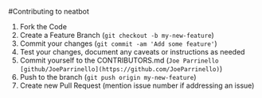 #Contributing to neatbot

1. Fork the Code
2. Create a Feature Branch (```git checkout -b my-new-feature```)
3. Commit your changes (```git commit -am 'Add some feature'```)
4. Test your changes, document any caveats or instructions as needed
5. Commit yourself to the CONTRIBUTORS.md (```Joe Parrinello [github/JoeParrinello](https://github.com/JoeParrinello)```)
6. Push to the branch (```git push origin my-new-feature```)
7. Create new Pull Request (mention issue number if addressing an issue)
